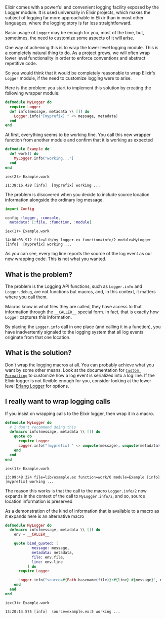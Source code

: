 Elixir comes with a powerful and convenient logging facility exposed by the Logger module. It is used universally in Elixir projects, which makes the subject of logging far more approachable in Elixir than in most other languages, where the logging story is far less straightforward.

Basic usage of `Logger` may be enough for you, most of the time, but, sometimes, the need to customize some aspects of it will arise.

One way of acheiving this is to wrap the lower level logging module. This is a completely natural thing to do. As a project grows, we will often wrap lower level functionality in order to enforce conventions and abstract repetitive code.

So you would think that it would be completely reasonable to wrap Elixir's `Logger` module, if the need to customize logging were to arise.

Here is the problem: you start to implement this solution by creating the following wrapper module:

```elixir
defmodule MyLogger do
  require Logger
  def info(message, metadata \\ []) do
    Logger.info("[myprefix] " <> message, metadata)
  end
end
```

At first, everything seems to be working fine. You call this new wrapper function from another module and confirm that it is working as expected

```elixir
defmodule Example do
  def work() do
    MyLogger.info("working...")
  end
end
```

```
iex(2)> Example.work

11:38:16.428 [info]  [myprefix] working ...
```

The problem is discovered when you decide to include source location information alongside the ordinary log message.

```elixir
import Config

config :logger, :console,
  metadata: [:file, :function, :module]
```

```
iex(1)> Example.work

14:00:03.912 file=lib/my_logger.ex function=info/2 module=MyLogger [info]  [myprefix] working ...
```

As you can see, every log line reports the source of the log event as our new wrapping code. This is not what you wanted.

## What is the problem?

The problem is the Logging API functions, such as `Logger.info` and `Logger.debug`, are not functions but macros, and, in this context, it matters where you call them.

Macros know in what files they are called, they have access to that information through the `__CALLER__` special form. In fact, that is exactly how `Logger` captures this information.

By placing the `Logger.info` call in one place (and calling it in a function), you have inadvertently signaled to the logging system that all log events originate from that one location.

## What is the solution?

Don't wrap the logging macros at all. You can probably achieve what you want by some other means. Look at the documentation for [`Custom Formatting`](https://hexdocs.pm/logger/1.13/Logger.Backends.Console.html#module-custom-formatting) to customize how a log event is serialized into a log line. If the Elixir logger is not flexible enough for you, consider looking at the lower level [Erlang Logger](https://www.erlang.org/doc/apps/kernel/logger_chapter.html) for options.

## I really want to wrap logging calls

If you insist on wrapping calls to the Elixir logger, then wrap it in a macro.

```elixir
defmodule MyLogger do
  # I don't recommend doing this
  defmacro info(message, metadata \\ []) do
    quote do
      require Logger
      Logger.info("[myprefix] " <> unquote(message), unquote(metadata))
    end
  end
end

```

```
iex(1)> Example.work

13:09:48.324 file=lib/example.ex function=work/0 module=Example [info]  [myprefix] working ...
```

The reason this works is that the call to the macro `Logger.info/2` now expands in the context of the call to `MyLogger.info/2`, and so, source location information is preserved.

As a demonstration of the kind of information that is available to a macro as it expands here is an alternative macro

```elixir
defmodule MyLogger do
  defmacro info(message, metadata \\ []) do
    env = __CALLER__

    quote bind_quoted: [
            message: message,
            metadata: metadata,
            file: env.file,
            line: env.line
          ] do
      require Logger

      Logger.info("source=#{Path.basename(file)}:#{line} #{message}", metadata)
    end
  end
end

```

```
iex(3)> Example.work

13:20:14.575 [info]  source=example.ex:5 working ...
```
